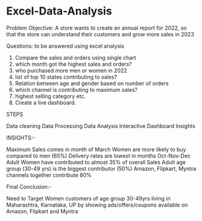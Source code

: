 # Excel-Data-Analysis

Problem Objective:
A store wants to create an annual report for 2022, so that the store can understand their customers and grow more sales in 2023


Questions: to be answered using excel analysis

1. Compare the sales and orders using single chart
2. which month got the highest sales and orders?
3. who purchased more men or women in 2022
4. list of top 10 states contributing to sales?
5. Relation between age and gender based on number of orders
6. which channel is contributing to maximum sales?
7. highest selling category etc.
8. Create a live dashboard.

STEPS

Data cleaning
Data Processing
Data Analysis
Interactive Dashboard
Insights


INSIGHTS:-

Maximum Sales comes in month of March
Women are more likely to buy compared to men (65%)
Delivery rates are lowest in months Oct-Nov-Dec
Adult Women have contributed to almost 35% of overall Sales
Adult age group (30-49 yrs) is the biggest contributor (50%)
Amazon, Flipkart, Myntra channels together contribute 80%

Final Conclusion:-

Need to Target Women customers of age group 30-49yrs living in Maharashtra, Karnataka, UP by showing ads/offers/coupons available on Amazon, Flipkart and Myntra
